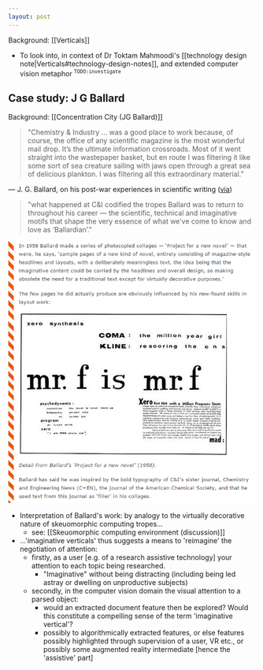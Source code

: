 ```yaml
---
layout: post
---
```

Background: [[Verticals]]

- To look into, in context of Dr Toktam Mahmoodi's [[technology design note|Verticals#technology-design-notes]], and extended computer vision metaphor <sup>`TODO:investigate`</sup>

## Case study: J G Ballard

Background: [[Concentration City (JG Ballard)]]

> "Chemistry & Industry … was a good place to work because, of course, the office of any scientific magazine is the most wonderful mail drop. It’s the ultimate information crossroads. Most of it went straight into the wastepaper basket, but en route I was filtering it like some sort of sea creature sailing with jaws open through a great sea of delicious plankton. I was filtering all this extraordinary material.”

— J. G. Ballard, on his post-war experiences in scientific writing ([via](http://www.ballardian.com/jg-ballards-experiment-in-chemical-living))

> "what happened at C&I codified the tropes Ballard was to return to throughout his career — the scientific, technical and imaginative motifs that shape the very essence of what we’ve come to know and love as ‘Ballardian’."

![](https://raw.githubusercontent.com/lmmx/shots/master/2016/Jul/ballard-imaginative-content.png)

- Interpretation of Ballard's work: by analogy to the virtually decorative nature of skeuomorphic computing tropes...
  - see: [[Skeuomorphic computing environment (discussion)]]
- ...'imaginative verticals' thus suggests a means to 'reimagine' the negotiation of attention:
  - firstly, as a user [e.g. of a research assistive technology] your attention to each topic being researched.
    - "Imaginative" without being distracting (including being led astray or dwelling on unproductive subjects)
  - secondly, in the computer vision domain the visual attention to a parsed object:
    - would an extracted document feature then be explored? Would this constitute a compelling sense of the term 'imaginative vertical'?
    - possibly to algorithmically extracted features, or else features possibly highlighted through supervision of a user, VR etc., or possibly some augmented reality intermediate [hence the 'assistive' part]